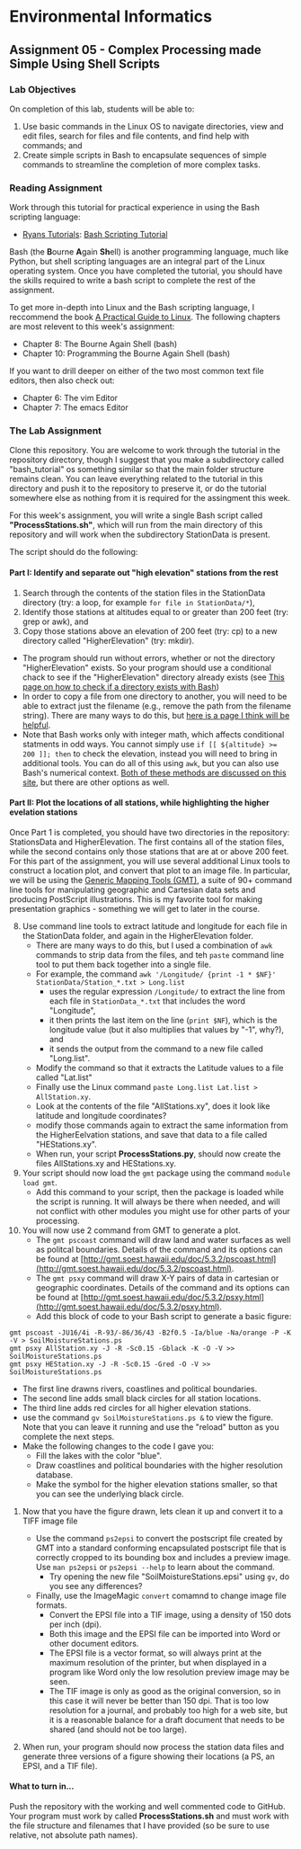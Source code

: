 # Environmental Informatics

## Assignment 05 - Complex Processing made Simple Using Shell Scripts

### Lab Objectives

On completion of this lab, students will be able to:
1. Use basic commands in the Linux OS to navigate directories, view and edit files, search for files and file contents, and find help with commands; and
2. Create simple scripts in Bash to encapsulate sequences of simple commands to streamline the completion of more complex tasks.

### Reading Assignment

Work through this tutorial for practical experience in using the Bash scripting language:  

- [Ryans Tutorials](https://ryanstutorials.net/): [Bash Scripting Tutorial](https://ryanstutorials.net/bash-scripting-tutorial/)

Bash (the **B**ourne **A**gain **Sh**ell) is another programming language, much like Python, but shell scripting languages are an integral part of the Linux operating system. Once you have completed the tutorial, you should have the skills required to write a bash script to complete the rest of the assignment.

To get more in-depth into Linux and the Bash scripting language, I reccommend the book [A Practical Guide to Linux](https://learning.oreilly.com/library/view/practical-guide-to/9780134774626/).  The following chapters are most relevent to this week's assignment:

- Chapter 8: The Bourne Again Shell (bash)
- Chapter 10: Programming the Bourne Again Shell (bash)

If you want to drill deeper on either of the two most common text file editors, then also check out:

- Chapter 6: The vim Editor
- Chapter 7: The emacs Editor

### The Lab Assignment

Clone this repository.  You are welcome to work through the tutorial in the repository directory, though I suggest that you make a subdirectory called "bash_tutorial" os something similar so that the main folder structure remains clean.  You can leave everything related to the tutorial in this directory and push it to the repository to preserve it, or do the tutorial somewhere else as nothing from it is required for the assingment this week.
      
For this week's assignment, you will write a single Bash script called **"ProcessStations.sh"**, which will run from the main directory of this repository and will work when the subdirectory StationData is present.  

The script should do the following:

#### Part I: Identify and separate out "high elevation" stations from the rest

1. Search through the contents of the station files in the StationData directory (try: a loop, for example `for file in StationData/*`), 
4. Identify those stations at altitudes equal to or greater than 200 feet (try: grep or awk), and 
5. Copy those stations above an elevation of 200 feet (try: cp) to a new directory called "HigherElevation" (try: mkdir).

- The program should run without errors, whether or not the directory "HigherElevation" exists.  So your program should use a conditional chack to see if the "HigherElevation" directory already exists (see [This page on how to check if a directory exists with Bash](https://www.cyberciti.biz/faq/howto-check-if-a-directory-exists-in-a-bash-shellscript/))
- In order to copy a file from one directory to another, you will need to be able to extract just the filename (e.g., remove the path from the filename string).  There are many ways to do this, but [here is a page I think will be helpful](https://www.cyberciti.biz/faq/bash-get-basename-of-filename-or-directory-name/).
- Note that Bash works only with integer math, which affects conditional statments in odd ways.  You cannot simply use `if [[ ${altitude} >= 200 ]]; then` to check the elevation, instead you will need to bring in additional tools.  You can do all of this using `awk`, but you can also use Bash's numerical context.  [Both of these methods are discussed on this site](https://stackoverflow.com/questions/8654051/how-to-compare-two-floating-point-numbers-in-bash), but there are other options as well.

#### Part II: Plot the locations of all stations, while highlighting the higher evelation stations

Once Part 1 is completed, you should have two directories in the repository: StationsData and HigherElevation.  The first contains all of the station files, while the second contains only those stations that are at or above 200 feet.  For this part of the assignment, you will use several additional Linux tools to construct a location plot, and convert that plot to an image file.  In particular, we will be using the [Generic Mapping Tools (GMT)](https://github.com/GenericMappingTools/gmt), a suite of 90+ command line tools for manipulating geographic and Cartesian data sets and producing PostScript illustrations.  This is my favorite tool for making presentation graphics - something we will get to later in the course.

8. Use command line tools to extract latitude and longitude for each file in the StationData folder, and again in the HigherElevation folder.
   - There are many ways to do this, but I used a combination of `awk` commands to strip data from the files, and teh `paste` command line tool to put them back together into a single file.
   - For example, the command `awk '/Longitude/ {print -1 * $NF}' StationData/Station_*.txt > Long.list` 
     - uses the regular expression `/Longitude/` to extract the line from each file in `StationData_*.txt` that includes the word "Longitude", 
     - it then prints the last item on the line (`print $NF`), which is the longitude value (but it also multiplies that values by "-1", why?), and
     - it sends the output from the command to a new file called "Long.list".
   - Modify the command so that it extracts the Latitude values to a file called "Lat.list"
   - Finally use the Linux command `paste Long.list Lat.list > AllStation.xy`.
   - Look at the contents of the file "AllStations.xy", does it look like latitude and longitude coordinates?
   - modify those commands again to extract the same information from the HigherEelvation stations, and save that data to a file called "HEStations.xy".
   - When run, your script **ProcessStations.py**, should now create the files AllStations.xy and HEStations.xy.
7. Your script should now load the `gmt` package using the command `module load gmt`.  
   - Add this command to your script, then the package is loaded while the script is running.  It will always be there when needed, and will not conflict with other modules you might use for other parts of your processing.
9. You will now use 2 command from GMT to generate a plot.
   - The `gmt pscoast` command will draw land and water surfaces as well as politcal boundaries.  Details of the command and its options can be found at [http://gmt.soest.hawaii.edu/doc/5.3.2/pscoast.html](http://gmt.soest.hawaii.edu/doc/5.3.2/pscoast.html).
   - The `gmt psxy` command will draw X-Y pairs of data in cartesian or geographic coordinates.  Details of the command and its options can be found at [http://gmt.soest.hawaii.edu/doc/5.3.2/psxy.html](http://gmt.soest.hawaii.edu/doc/5.3.2/psxy.html).
   - Add this block of code to your Bash script to generate a basic figure:
   
```
gmt pscoast -JU16/4i -R-93/-86/36/43 -B2f0.5 -Ia/blue -Na/orange -P -K -V > SoilMoistureStations.ps
gmt psxy AllStation.xy -J -R -Sc0.15 -Gblack -K -O -V >> SoilMoistureStations.ps
gmt psxy HEStation.xy -J -R -Sc0.15 -Gred -O -V >> SoilMoistureStations.ps
```

   - The first line drawns rivers, coastlines and political boundaries.
   - The second line adds small black circles for all station locations.
   - The third line adds red circles for all higher elevation stations.
   - use the command `gv SoilMoistureStations.ps &` to view the figure.  Note that you can leave it running and use the "reload" button as you complete the next steps.
   - Make the following changes to the code I gave you:
     - Fill the lakes with the color "blue".
     - Draw coastlines and political boundaries with the higher resolution database.
     - Make the symbol for the higher elevation stations smaller, so that you can see the underlying black circle.
     
 1. Now that you have the figure drawn, lets clean it up and convert it to a TIFF image file
    - Use the command `ps2epsi` to convert the postscript file created by GMT into a standard conforming encapsulated postscript file that is correctly cropped to its bounding box and includes a preview image.  Use `man ps2epsi` or `ps2epsi --help` to learn about the command.
      - Try opening the new file "SoilMoistureStations.epsi" using `gv`, do you see any differences?
    - Finally, use the ImageMagic `convert` comamnd to change image file formats.
      - Convert the EPSI file into a TIF image, using a density of 150 dots per inch (dpi).
      - Both this image and the EPSI file can be imported into Word or other document editors.
      - The EPSI file is a vector format, so will always print at the maximum resolution of the printer, but when displayed in a program like Word only the low resolution preview image may be seen.
      - The TIF image is only as good as the original conversion, so in this case it will never be better than 150 dpi.  That is too low resolution for a journal, and probably too high for a web site, but it is a reasonable balance for a draft document that needs to be shared (and should not be too large).
      
1. When run, your program should now process the station data files and generate three versions of a figure showing their locations (a PS, an EPSI, and a TIF file).
      
#### What to turn in...

Push the repository with the working and well commented code to GitHub.  Your program must work by called **ProcessStations.sh** and must work with the file structure and filenames that I have provided (so be sure to use relative, not absolute path names).
